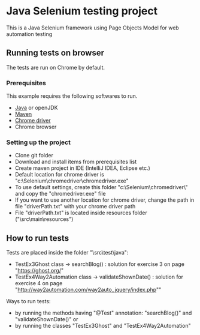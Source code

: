 # Java Selenium testing project

This is a Java Selenium framework using Page Objects Model for web automation testing
## Running tests on browser
The tests are run on Chrome by default.

### Prerequisites

This example requires the following softwares to run.
  * [Java](https://www.oracle.com/technetwork/java/javase/downloads/index.html) or openJDK
  * [Maven](https://maven.apache.org/download.cgi)
  * [Chrome driver](https://chromedriver.chromium.org/)
  * Chrome browser

### Setting up the project

* Clone git folder
* Download and install items from prerequisites list
* Create maven project in IDE (IntelliJ IDEA, Eclipse etc.) 
* Default location for chrome driver is "c:\\Selenium\\chromedriver\\chromedriver.exe"
* To use default settings, create this folder "c:\\Selenium\\chromedriver\\" and copy the "chromedriver.exe" file
* If you want to use another location for chrome driver, change the path in file "driverPath.txt" with your chrome driver path
* File "driverPath.txt" is located inside resources folder ("\src\main\resources\")

## How to run tests

Tests are placed inside the folder "\src\test\java\":

* TestEx3Ghost class -> searchBlog() : solution for exercise 3 on page "https://ghost.org/"
* TestEx4Way2Automation class -> validateShownDate() : solution for exercise 4 on page "http://way2automation.com/way2auto_jquery/index.php""

Ways to run tests:
* by running the methods having "@Test" annotation: "searchBlog()" and "validateShownDate()"
or
* by running the classes "TestEx3Ghost" and "TestEx4Way2Automation"
